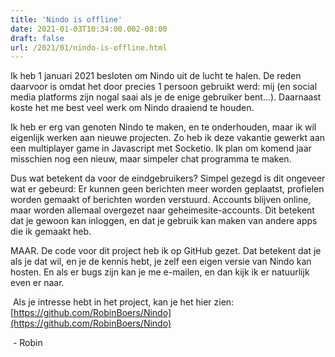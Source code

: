 ```yaml
---
title: 'Nindo is offline'
date: 2021-01-03T10:34:00.002-08:00
draft: false
url: /2021/01/nindo-is-offline.html
---
```


Ik heb 1 januari 2021 besloten om Nindo uit de lucht te halen. De reden daarvoor is omdat het door precies 1 persoon gebruikt werd: mij (en social media platforms zijn nogal saai als je de enige gebruiker bent...). Daarnaast koste het me best veel werk om Nindo draaiend te houden.

Ik heb er erg van genoten Nindo te maken, en te onderhouden, maar ik wil eigenlijk werken aan nieuwe projecten. Zo heb ik deze vakantie gewerkt aan een multiplayer game in Javascript met Socketio. Ik plan om komend jaar misschien nog een nieuw, maar simpeler chat programma te maken.  

Dus wat betekent da voor de eindgebruikers? Simpel gezegd is dit ongeveer wat er gebeurd: Er kunnen geen berichten meer worden geplaatst, profielen worden gemaakt of berichten worden verstuurd. Accounts blijven online, maar worden allemaal overgezet naar geheimesite-accounts. Dit betekent dat je gewoon kan inloggen, en dat je gebruik kan maken van andere apps die ik gemaakt heb. 

MAAR. De code voor dit project heb ik op GitHub gezet. Dat betekent dat je als je dat wil, en je de kennis hebt, je zelf een eigen versie van Nindo kan hosten. En als er bugs zijn kan je me e-mailen, en dan kijk ik er natuurlijk even er naar.  

 Als je intresse hebt in het project, kan je het hier zien:  
[https://github.com/RobinBoers/Nindo](https://github.com/RobinBoers/Nindo)

 - Robin
